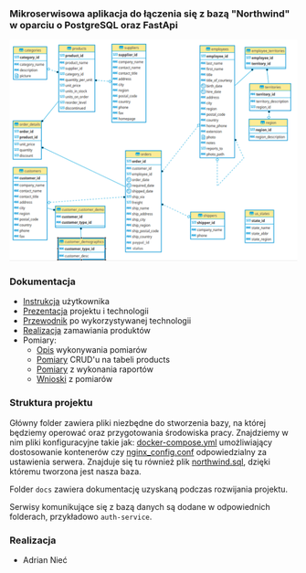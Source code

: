 ### Mikroserwisowa aplikacja do łączenia się z bazą "Northwind" w oparciu o PostgreSQL oraz FastApi

![Diagram](docs/img/ER.png)

### Dokumentacja

- [Instrukcja](docs/Instrukcja.md) użytkownika
- [Prezentacja](docs/Wprowadzenie.pdf) projektu i technologii
- [Przewodnik](docs/Przewodnik.md) po wykorzystywanej technologii
- [Realizacja](docs/Zamawianie.md) zamawiania produktów
- Pomiary:
    - [Opis](docs/Pomiary-opis.md) wykonywania pomiarów
    - [Pomiary](docs/Pomiary-crud.md) CRUD'u na tabeli products
    - [Pomiary](docs/Pomiary-crud.md) z wykonania raportów
    - [Wnioski](docs/Pomiary-wnioski.md) z pomiarów

### Struktura projektu

Główny folder zawiera pliki niezbędne do stworzenia bazy, na której będziemy operować oraz przygotowania środowiska 
pracy. Znajdziemy w nim pliki konfiguracyjne takie jak: [docker-compose.yml](docker-compose.yml) umożliwiający 
dostosowanie kontenerów czy [nginx_config.conf](nginx_config.conf) odpowiedzialny za ustawienia serwera. Znajduje się 
tu również plik [northwind.sql](northwind.sql), dzięki któremu tworzona jest nasza baza.

Folder `docs` zawiera dokumentację uzyskaną podczas rozwijania projektu.

Serwisy komunikujące się z bazą danych są dodane w odpowiednich folderach, przykładowo `auth-service`.

### Realizacja

- Adrian Nieć
